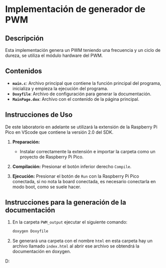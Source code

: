 # Implementación de generador de PWM

## Descripción

Esta implementación genera un PWM teniendo una frecuencia y un ciclo de dureza, se utiliza el módulo hardware del PWM.
  
## Contenidos

- **`main.c`**: Archivo principal que contiene la función principal del programa, inicializa y empieza la ejecución del programa.
- **`Doxyfile`**: Archivo de configuración para generar la documentación.
- **`MainPage.dox`**: Archivo con el contenido de la página principal.
  

## Instrucciones de Uso
De este laboratorio en adelante se utilizará la extensión de la Raspberry Pi Pico en VScode que contiene la versión 2.0 del SDK.

1. **Preparación:**
   - Instalar correctamente la extensión e importar la carpeta como un proyecto de Raspberry Pi Pico.

2. **Compilación:**
   Presionar el botón inferior derecho `Compile`.

3. **Ejecución:**
   Presionar el botón de `Run` con la Raspberry Pi Pico conectada, si no nota la board conectada, es necesario conectarla en modo boot, como se suele hacer.

## Instrucciones para la generación de la documentación

1. En la carpeta `PWM_output` ejecutar el siguiente comando:
   ```bash
   doxygen Doxyfile
   ```
2. Se generará una carpeta con el nombre `html` en esta carpeta hay un archivo llamado `index.html` al abrir ese archivo se obtendrá la documentación en doxygen.

D: